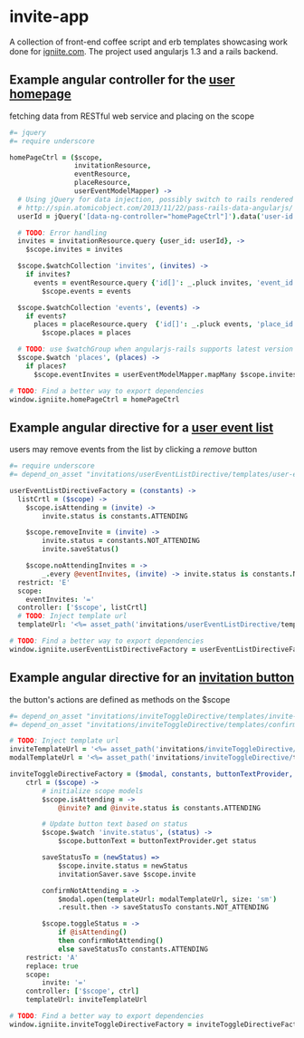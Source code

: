 # invite-app

A collection of front-end coffee script and erb templates showcasing work done for [igniite.com](http://igniite.com).
The project used angularjs 1.3 and a rails backend.

## Example angular controller for the [user homepage](invite-app/homePage/homePageCtrl.js.coffee)
fetching data from RESTful web service and placing on the scope
```coffee
#= jquery
#= require underscore

homePageCtrl = ($scope,
                invitationResource,
                eventResource,
                placeResource,
                userEventModelMapper) ->
  # Using jQuery for data injection, possibly switch to rails rendered services
  # http://spin.atomicobject.com/2013/11/22/pass-rails-data-angularjs/
  userId = jQuery('[data-ng-controller="homePageCtrl"]').data('user-id')

  # TODO: Error handling
  invites = invitationResource.query {user_id: userId}, ->
    $scope.invites = invites

  $scope.$watchCollection 'invites', (invites) ->
    if invites?
      events = eventResource.query {'id[]': _.pluck invites, 'event_id'}, ->
        $scope.events = events

  $scope.$watchCollection 'events', (events) ->
    if events?
      places = placeResource.query  {'id[]': _.pluck events, 'place_id'}, ->
        $scope.places = places

  # TODO: use $watchGroup when angularjs-rails supports latest version
  $scope.$watch 'places', (places) ->
    if places?
      $scope.eventInvites = userEventModelMapper.mapMany $scope.invites, $scope.events, places

# TODO: Find a better way to export dependencies
window.igniite.homePageCtrl = homePageCtrl
```

## Example angular directive for a [user event list](invite-app/invitations/userEventListDirective/userEventListDirectiveFactory.js.coffee.erb)
users may remove events from the list by clicking a _remove_ button
```coffee
#= require underscore
#= depend_on_asset "invitations/userEventListDirective/templates/user-event-list.html"

userEventListDirectiveFactory = (constants) ->
  listCrtl = ($scope) ->
    $scope.isAttending = (invite) ->
        invite.status is constants.ATTENDING

    $scope.removeInvite = (invite) ->
        invite.status = constants.NOT_ATTENDING
        invite.saveStatus()

    $scope.noAttendingInvites = ->
        _.every @eventInvites, (invite) -> invite.status is constants.NOT_ATTENDING
  restrict: 'E'
  scope:
    eventInvites: '='
  controller: ['$scope', listCrtl]
  # TODO: Inject template url
  templateUrl: '<%= asset_path('invitations/userEventListDirective/templates/user-event-list.html') %>'

# TODO: Find a better way to export dependencies
window.igniite.userEventListDirectiveFactory = userEventListDirectiveFactory
```

## Example angular directive for an [invitation button](invite-app/invitations/inviteToggleDirective/inviteToggleDirectiveFactory.js.coffee.erb)
the button's actions are defined as methods on the $scope
```coffee
#= depend_on_asset "invitations/inviteToggleDirective/templates/invite-toggle.html"
#= depend_on_asset "invitations/inviteToggleDirective/templates/confirm-modal.html"

# TODO: Inject template url
inviteTemplateUrl = '<%= asset_path('invitations/inviteToggleDirective/templates/invite-toggle.html') %>'
modalTemplateUrl = '<%= asset_path('invitations/inviteToggleDirective/templates/confirm-modal.html') %>'

inviteToggleDirectiveFactory = ($modal, constants, buttonTextProvider, invitationSaver) ->
    ctrl = ($scope) ->
        # initialize scope models
        $scope.isAttending = ->
            @invite? and @invite.status is constants.ATTENDING

        # Update button text based on status
        $scope.$watch 'invite.status', (status) ->
            $scope.buttonText = buttonTextProvider.get status

        saveStatusTo = (newStatus) =>
            $scope.invite.status = newStatus
            invitationSaver.save $scope.invite

        confirmNotAttending = ->
            $modal.open(templateUrl: modalTemplateUrl, size: 'sm')
            .result.then -> saveStatusTo constants.NOT_ATTENDING

        $scope.toggleStatus = ->
            if @isAttending()
            then confirmNotAttending()
            else saveStatusTo constants.ATTENDING
    restrict: 'A'
    replace: true
    scope:
        invite: '='
    controller: ['$scope', ctrl]
    templateUrl: inviteTemplateUrl

# TODO: Find a better way to export dependencies
window.igniite.inviteToggleDirectiveFactory = inviteToggleDirectiveFactory
```

